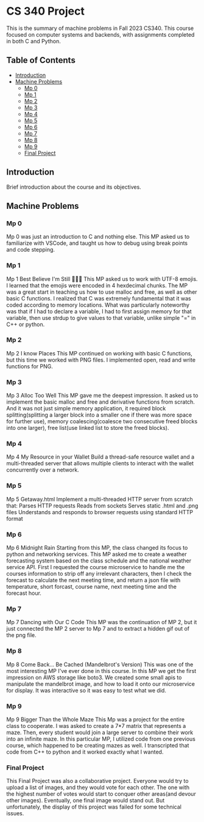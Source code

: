 # CS 340 Project

This is the summary of machine problems in Fall 2023 CS340. This course focused on computer systems and backends, with assignments completed in both C and Python.

## Table of Contents
- [Introduction](#introduction)
- [Machine Problems](#machine-problems)
  - [Mp 0](#mp-0)
  - [Mp 1](#mp-1)
  - [Mp 2](#mp-2)
  - [Mp 3](#mp-3)
  - [Mp 4](#mp-4)
  - [Mp 5](#mp-5)
  - [Mp 6](#mp-6)
  - [Mp 7](#mp-7)
  - [Mp 8](#mp-8)
  - [Mp 9](#mp-9)
  - [Final Project](#final-project)

## Introduction

Brief introduction about the course and its objectives.

## Machine Problems

### Mp 0

Mp 0 was just an introduction to C and nothing else. This MP asked us to familiarize with VSCode, and taught us how to debug using break points and code stepping.

### Mp 1 

Mp 1 Best Believe I'm Still 💎💎💎
This MP asked us to work with UTF-8 emojis. I learned that the emojis were encoded in 4 hexdecimal chunks. The MP was a great start in teaching us how to use malloc and free, as well as other basic C functions. I realized that C was extremely fundamental that it was coded according to memory locations. What was particularly noteworthy was that if I had to declare a variable, I had to first assign memory for that variable, then use strdup to give values to that variable, unlike simple "=" in C++ or python.

### Mp 2
Mp 2 I know Places
This MP continued on working with basic C functions, but this time we worked with PNG files. I implemented open, read and write functions for PNG.

### Mp 3
Mp 3 Alloc Too Well
This MP gave me the deepest impression. It asked us to implement the basic malloc and free and derivative functions from scratch. And it was not just simple memory application, it required block splitting(splitting a larger block into a smaller one if there was more space for further use), memory coalescing(coalesce two consecutive freed blocks into one larger), free list(use linked list to store the freed blocks).

### Mp 4
Mp 4 My Resource in your Wallet
Build a thread-safe resource wallet and a multi-threaded server that allows multiple clients to interact with the wallet concurrently over a network.

### Mp 5
Mp 5 Getaway.html
Implement a multi-threaded HTTP server from scratch that:
Parses HTTP requests
Reads from sockets
Serves static .html and .png files
Understands and responds to browser requests using standard HTTP format

### Mp 6
Mp 6 Midnight Rain
Starting from this MP, the class changed its focus to python and networking services. This MP asked me to create a weather forecasting system based on the class schedule and the national weather service API. First I requested the course microservice to handle me the courses information to strip off any irrelevant characters, then I check the forecast to calculate the next meeting time, and return a json file with temperature, short forcast, course name, next meeting time and the forecast hour.

### Mp 7 
Mp 7 Dancing with Our C Code
This MP was the continuation of MP 2, but it just connected the MP 2 server to Mp 7 and to extract a hidden gif out of the png file.

### Mp 8
Mp 8 Come Back... Be Cached (Mandelbrot's Version)
This was one of the most interesting MP I've ever done in this course. In this MP we get the first impression on AWS storage like boto3. We created some small apis to manipulate the mandelbrot image, and how to load it onto our microservice for display. It was interactive so it was easy to test what we did. 

### Mp 9
Mp 9 Bigger Than the Whole Maze
This Mp was a project for the entire class to cooperate. I was asked to create a 7*7 matrix that represents a maze. Then, every student would join a large server to combine their work into an infinite maze. In this particular MP, I utilized code from one previous course, which happened to be creating mazes as well. I transcripted that code from C++ to python and it worked exactly what I wanted. 

### Final Project
This Final Project was also a collaborative project. Everyone would try to upload a list of images, and they would vote for each other. The one with the highest number of votes would start to conquer other areas(and devour other images). Eventually, one final image would stand out. But unfortunately, the display of this project was failed for some technical issues.


      
